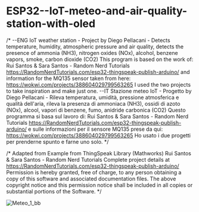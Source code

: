 # ESP32--IoT-meteo-and-air-quality-station-with-oled
/*
--ENG
IoT weather station - Project by Diego Pellacani -
Detects temperature, humidity, atmospheric pressure and air quality, detects the presence of ammonia (NH3), nitrogen oxides (NOx), alcohol, benzene vapors, smoke, carbon dioxide (CO2)
This program is based on the work of:
Rui Santos & Sara Santos - Random Nerd Tutorials https://RandomNerdTutorials.com/esp32-thingspeak-publish-arduino/
and information for the MQ135 sensor taken from here: https://wokwi.com/projects/388604029799563265
I used the two projects to take inspiration and make just one.
--IT
Stazione meteo IoT - Progetto by Diego Pellacani -
Rileva temperatura, umidità, pressione atmosferica e qualità dell'aria, rileva la presenza di ammoniaca (NH3), ossidi di azoto (NOx), alcool, vapori di benzene, fumo, anidride carbonica (CO2)
Questo programma si basa sul lavoro di:
Rui Santos & Sara Santos - Random Nerd Tutorials https://RandomNerdTutorials.com/esp32-thingspeak-publish-arduino/
e sulle informazioni per il sensore MQ135 prese da qui: https://wokwi.com/projects/388604029799563265
Ho usato i due progetti per prenderne spunto e farne uno solo.
*/

/*
  Adapted from Example from ThingSpeak Library (Mathworks) 
  Rui Santos & Sara Santos - Random Nerd Tutorials
  Complete project details at https://RandomNerdTutorials.com/esp32-thingspeak-publish-arduino/
  Permission is hereby granted, free of charge, to any person obtaining a copy of this software and associated documentation files.
  The above copyright notice and this permission notice shall be included in all copies or substantial portions of the Software.
*/

![Meteo_1_bb](https://github.com/user-attachments/assets/cd7a263d-9f15-4e99-91a5-272223d560f5)

